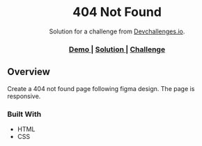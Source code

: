 <h1 align="center">404 Not Found</h1>

<div align="center">
   Solution for a challenge from  <a href="http://devchallenges.io" target="_blank">Devchallenges.io</a>.
</div>

<div align="center">
  <h3>
    <a href="tanvir214.github.io/404_Not_Found/">
      Demo
    </a>
    <span> | </span>
    <a href="https://github.com/tanvir214/404_Not_Found">
      Solution
    </a>
    <span> | </span>
    <a href="https://devchallenges.io/challenges/wBunSb7FPrIepJZAg0sY">
      Challenge
    </a>
  </h3>
</div>

## Overview
Create a 404 not found page following figma design. The page is responsive. 

### Built With
- HTML
- CSS